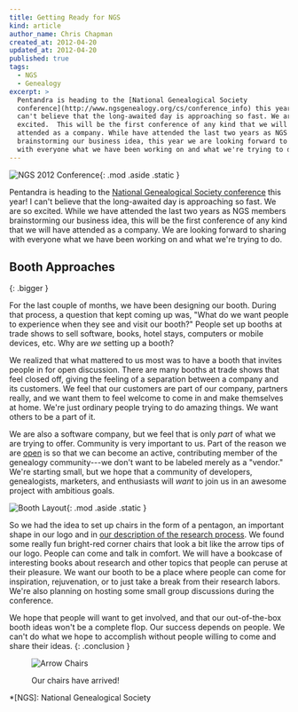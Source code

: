 ```yaml
---
title: Getting Ready for NGS
kind: article
author_name: Chris Chapman
created_at: 2012-04-20
updated_at: 2012-04-20
published: true
tags:
  - NGS
  - Genealogy
excerpt: >
  Pentandra is heading to the [National Genealogical Society
  conference](http://www.ngsgenealogy.org/cs/conference_info) this year! I
  can't believe that the long-awaited day is approaching so fast. We are so
  excited.  This will be the first conference of any kind that we will have
  attended as a company. While have attended the last two years as NGS members
  brainstorming our business idea, this year we are looking forward to sharing
  with everyone what we have been working on and what we're trying to do.
---
```


![NGS 2012 Conference](/images/2012_NGS_Logo_Final.jpg){: .mod .aside .static }

Pentandra is heading to the [National Genealogical Society
conference](http://www.ngsgenealogy.org/cs/conference_info) this year! I can't
believe that the long-awaited day is approaching so fast. We are so excited.
While we have attended the last two years as NGS members brainstorming our
business idea, this will be the first conference of any kind that we will have
attended as a company. We are looking forward to sharing with everyone what we
have been working on and what we're trying to do.

## Booth Approaches
{: .bigger }

For the last couple of months, we have been designing our booth. During that
process, a question that kept coming up was, "What do we want people to
experience when they see and visit our booth?" People set up booths at trade
shows to sell software, books, hotel stays, computers or mobile devices, etc.
Why are _we_ setting up a booth?

We realized that what mattered to us most was to have a booth that invites
people in for open discussion. There are many booths at trade shows that feel
closed off, giving the feeling of a separation between a company and its
customers. We feel that our customers are part of our company, partners really,
and we want them to feel welcome to come in and make themselves at home. We're
just ordinary people trying to do amazing things. We want others to be a part
of it.

We are also a software company, but we feel that is only *part* of what we are
trying to offer. Community is very important to us. Part of the reason we are
[open](/open/) is so that we can become an active, contributing member of the
genealogy community---we don't want to be labeled merely as a "vendor." We're
starting small, but we hope that a community of developers, genealogists,
marketers, and enthusiasts will _want_ to join us in an awesome project with
ambitious goals.

![Booth Layout](/images/booth.png){: .mod .aside .static }

So we had the idea to set up chairs in the form of a pentagon, an important
shape in our logo and in [our description of the research
process](/research/process/). We found some really fun bright-red corner chairs
that look a bit like the arrow tips of our logo. People can come and talk in
comfort. We will have a bookcase of interesting books about research and other
topics that people can peruse at their pleasure. We want our booth to be a
place where people can come for inspiration, rejuvenation, or to just take a
break from their research labors. We're also planning on hosting some small
group discussions during the conference.

We hope that people will want to get involved, and that our out-of-the-box
booth ideas won't be a complete flop. Our success depends on people. We can't
do what we hope to accomplish without people willing to come and share their
ideas.
{: .conclusion }

<figure class="mod">
  <img title="Arrow Chairs" src="/images/chairarrival.jpg" class="photo" />
  <figcaption><p>Our chairs have arrived!</p></figcaption>
</figure>

*[NGS]: National Genealogical Society
